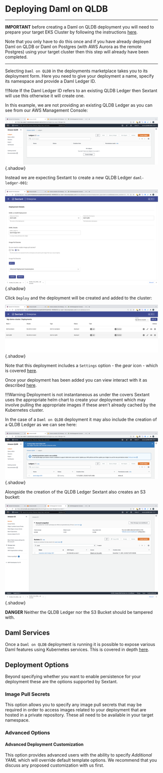 # Deploying Daml on QLDB

-----

__IMPORTANT__ before creating a Daml on QLDB deployment you will need to prepare
your target EKS Cluster by following the instructions
[here](/docs/topics/eks-cluster-aws-services.md).

Note that you only have to do this once and if you have already deployed
Daml on QLDB or Daml on Postgres (with AWS Aurora as the remote Postgres) using
your target cluster then this step will already have been completed.

-----

Selecting `Daml on QLDB` in the deployments marketplace takes you to
its deployment form. Here you need to give your deployment a name, specify its
namespace and provide a Daml Ledger ID.

!!!Note
    If the Daml Ledger ID refers to an existing QLDB Ledger then Sextant will
    use this otherwise it will create one.

In this example, we are not providing an existing QLDB Ledger as you can see
from our AWS Management Console:

![Sextant Deployments Daml on QLDB AWS Console 1](../../images/sextant-deployments-daml-qldb-aws-console-1.png){.shadow}

Instead we are expecting Sextant to create a new QLDB Ledger `daml-ledger-001`:

![Sextant Deployments Daml on QLDB Form](../../images/sextant-deployments-daml-qldb-form.png){.shadow}

Click `Deploy` and the deployment will be created and added to the cluster:

![Sextant Deployments Daml on QLDB Added](../../images/sextant-deployments-daml-qldb-added.png){.shadow}

Note that this deployment includes a `Settings` option - the _gear_ icon - which
is covered [here](daml-ledger-admin.md).

Once your deployment has been added you can view interact with it as described
[here](../management.md#generic-interactions).

!!!Warning
    Deployment is not instantaneous as under the covers Sextant uses the
    appropriate helm chart to create your deployment which may involve pulling
    the appropriate images if these aren't already cached by the Kubernetes
    cluster.

In the case of a `Daml on QLDB` deployment it may also include the creation of
a QLDB Ledger as we can see here:

![Sextant Deployments Daml on QLDB AWS Console 2](../../images/sextant-deployments-daml-qldb-aws-console-2.png){.shadow}

Alongside the creation of the QLDB Ledger Sextant also creates an S3 bucket:

![Sextant Deployments Daml on QLDB AWS Console 32](../../images/sextant-deployments-daml-qldb-aws-console-3.png){.shadow}

__DANGER__ Neither the QLDB Ledger nor the S3 Bucket should be tampered with.

## Daml Services

Once a `Daml on QLDB` deployment is running it is possible to expose various
Daml features using Kubernetes services. This is covered in depth
[here](daml-services.md).

## Deployment Options

Beyond specifying whether you want to enable persistence for your deployment
these are the options supported by Sextant.

### Image Pull Secrets

This option allows you to specify any image pull secrets that may be required in
order to access images related to your deployment that are hosted in a private
repository. These all need to be available in your target namespace.

### Advanced Options

#### Advanced Deployment Customization

This option provides advanced users with the ability to specify
_Additional YAML_ which will override default template options. We recommend
that you discuss any proposed customization with us first.
